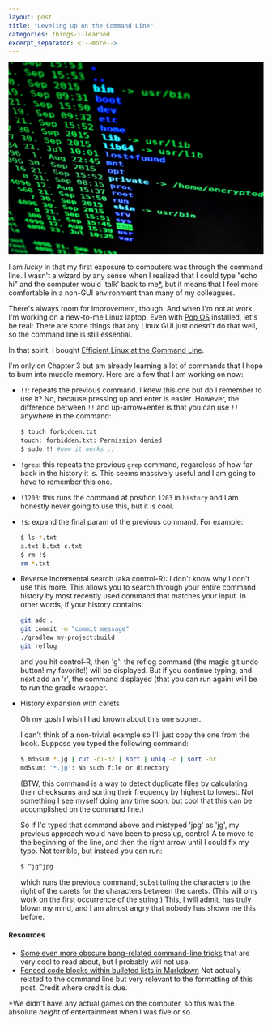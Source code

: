 ```yaml
---
layout: post
title: "Leveling Up on the Command Line"
categories: things-i-learned
excerpt_separator: <!--more-->
---
```

![I'm a hacker, ma!](/assets/imahacker.jpg)

I am _lucky_ in that my first exposure to computers was through the command line. I wasn't a wizard by any sense  when I realized that I could type "echo hi" and the computer would 'talk' back to me[\*]({{post.url}}#fn-1), but it means that I feel more comfortable in a non-GUI environment than many of my colleagues.

There's always room for improvement, though. And when I'm not at work, I'm working on a new-to-me Linux laptop. Even with [Pop OS](https://pop.system76.com/) installed, let's be real: There are some things that any Linux GUI just doesn't do that well, so the command line is still essential.

In that spirit, I bought [Efficient Linux at the Command Line](https://www.oreilly.com/library/view/efficient-linux-at/9781098113391/).

I'm only on Chapter 3 but am already learning a lot of commands that I hope to burn into muscle memory. Here are a few that I am working on now:

<!--more-->

- `!!`: repeats the previous command. I knew this one but do I remember to use it? No, because pressing up and enter is easier. However, the difference between `!!` and up-arrow+enter is that you can use `!!` anywhere in the command:

    ```bash
    $ touch forbidden.txt
    touch: forbidden.txt: Permission denied
    $ sudo !! #now it works :)
    ```

- `!grep`: this repeats the previous `grep` command, regardless of how far back in the history it is. This seems massively useful and I am going to have to remember this one.

- `!1203`: this runs the command at position `1203` in `history` and I am honestly never going to use this, but it is cool.

- `!$`: expand the final param of the previous command. For example:

    ```bash
    $ ls *.txt
    a.txt b.txt c.txt
    $ rm !$
    rm *.txt
    ```

- Reverse incremental search (aka control-R): I don't know why I don't use this more. This allows you to search through your entire command history by most recently used command that matches your input. In other words, if your history contains:

    ```bash
    git add .
    git commit -m "commit message"
    ./gradlew my-project:build
    git reflog
    ```

    and you hit control-R, then 'g': the reflog command (the magic git undo button! my favorite!) will be displayed. But if you continue typing, and next add an 'r', the command displayed (that you can run again) will be to run the gradle wrapper.

- History expansion with carets

    Oh my gosh I wish I had known about this one sooner.

    I can't think of a non-trivial example so I'll just copy the one from the book. Suppose you typed the following command:

    ```bash
    $ md5sum *.jg | cut -c1-32 | sort | uniq -c | sort -nr
    md5sum: '*.jg': No such file or directory
    ```

    (BTW, this command is a way to detect duplicate files by calculating their checksums and sorting their frequency by highest to lowest. Not something I see myself doing any time soon, but cool that this can be accomplished on the command line.)

    So if I'd typed that command above and mistyped 'jpg' as 'jg', my previous approach would have been to press up, control-A to move to the beginning of the line, and then the right arrow until I could fix my typo. Not terrible, but instead you can run:

    ```bash
    $ ^jg^jpg
    ```

    which runs the previous command, substituting the characters to the right of the carets for the characters between the carets. (This will only work on the first occurrence of the string.) This, I will admit, has truly blown my mind, and I am almost angry that nobody has shown me this before.

#### Resources

- [Some even more obscure bang-related command-line tricks](http://web.archive.org/web/20130731111822/https://craig-russell.co.uk/2011/09/28/bang-bang-command-recall-in-linux.html#.UfjygqHP32c) that are very cool to read about, but I probably will not use.
- [Fenced code blocks within bulleted lists in Markdown](https://gist.github.com/clintel/1155906) Not actually related to the command line but very relevant to the formatting of this post. Credit where credit is due.

\*<a name="fn-1"></a>We didn't have any actual games on the computer, so this was the absolute _height_ of entertainment when I was five or so.
